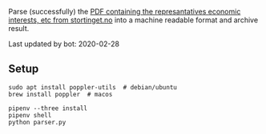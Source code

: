 Parse (successfully) the [PDF containing the represantatives economic interests, etc from stortinget.no](https://www.stortinget.no/no/Stortinget-og-demokratiet/Representantene/Okonomiske-interesser/) into a machine readable format and archive result.

Last updated by bot: 2020-02-28

## Setup
    sudo apt install poppler-utils  # debian/ubuntu
    brew install poppler  # macos

    pipenv --three install
    pipenv shell
    python parser.py
